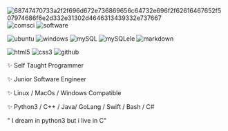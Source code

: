 
![68747470733a2f2f696d672e736869656c64732e696f2f62616467652f507974686f6e2d332e31302d4646313439332e737667](https://user-images.githubusercontent.com/108424001/216198130-b72a4e90-c345-4abe-a55f-77f4035af05b.svg)
![comsci](https://user-images.githubusercontent.com/108424001/216205971-ceea3298-a418-4afb-b3a9-87654b6672cb.svg)
![software](https://user-images.githubusercontent.com/108424001/216206020-f1245496-e158-4a75-b13c-ee9979695e91.svg)

![ubuntu](https://user-images.githubusercontent.com/108424001/216206062-8dfa3b7f-3797-4714-a48f-c64113da7161.svg)
![windows](https://user-images.githubusercontent.com/108424001/216206070-8bde5dc6-a34e-4260-9b94-6f99104d5ae5.svg)
![mySQL](https://user-images.githubusercontent.com/108424001/216206076-bde1ede9-ba71-4aa6-b7d9-e839c513494b.svg)
![mySQLele](https://user-images.githubusercontent.com/108424001/216206081-3cae62d3-8bca-474f-9394-c4751b896181.svg)
![markdown](https://user-images.githubusercontent.com/108424001/216206087-8fd8a4af-ed3d-4431-8454-68b74006ab3e.svg)


![html5](https://user-images.githubusercontent.com/108424001/216206100-ef561640-d5b7-4915-848c-11777cfdb709.svg)
![css3](https://user-images.githubusercontent.com/108424001/216206110-1ec361a8-e105-4dbf-b233-83a56ee43872.svg)
![github](https://user-images.githubusercontent.com/108424001/216206119-2c2442b4-3a02-42ab-b902-ea782c0dbc1a.svg)


✨  Self Taught Programmer


✨  Junior Software Engineer

✨  Linux / MacOs / Windows Compatible

✨  Python3 / C++ / Java/ GoLang / Swift / Bash / C#


" I dream in python3 but i live in C"


<!---
Donny-GUI/Donny-GUI is a ✨ special ✨ repository because its `README.md` (this file) appears on your GitHub profile.
You can click the Preview link to take a look at your changes.
--->
